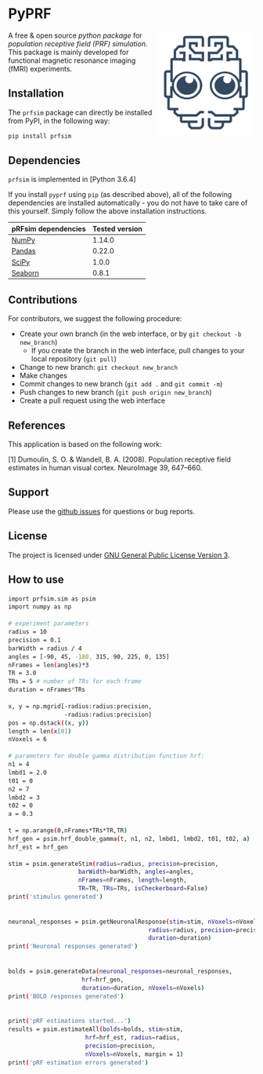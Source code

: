 # PyPRF
<img src="logo.svg" width=200 align="right" />

A free & open source *python package* for *population receptive field (PRF) simulation*. This package is mainly developed for functional magnetic resonance imaging (fMRI) experiments.

## Installation
The `prfsim` package can directly be installed from PyPI, in the following way:

```bash
pip install prfsim
```

## Dependencies
`prfsim` is implemented in [Python 3.6.4]

If you install `pyprf` using `pip` (as described above), all of the following dependencies are installed automatically - you do not have to take care of this yourself. Simply follow the above installation instructions.

| pRFsim dependencies                                   | Tested version |
|-------------------------------------------------------|----------------|
| [NumPy](http://www.numpy.org/)                        | 1.14.0         |
| [Pandas](https://pandas.pydata.org/)                  | 0.22.0         |
| [SciPy](http://www.scipy.org/)                        | 1.0.0          |
| [Seaborn](https://seaborn.pydata.org/)   		| 0.8.1          |

## Contributions

For contributors, we suggest the following procedure:

* Create your own branch (in the web interface, or by `git checkout -b new_branch`)
    * If you create the branch in the web interface, pull changes to your local repository (`git pull`)
* Change to new branch: `git checkout new_branch`
* Make changes
* Commit changes to new branch (`git add .` and `git commit -m`)
* Push changes to new branch (`git push origin new_branch`)
* Create a pull request using the web interface

## References
This application is based on the following work:

[1] Dumoulin, S. O. & Wandell, B. A. (2008). Population receptive field estimates in human visual cortex. NeuroImage 39, 647–660.

## Support
Please use the [github issues](https://github.com/arash-ash/prfsim/issues) for questions or bug reports.

## License
The project is licensed under [GNU General Public License Version 3](http://www.gnu.org/licenses/gpl.html).

## How to use
```bash
import prfsim.sim as psim
import numpy as np

# experiment parameters
radius = 10
precision = 0.1
barWidth = radius / 4
angles = [-90, 45, -180, 315, 90, 225, 0, 135]
nFrames = len(angles)*3
TR = 3.0
TRs = 5 # number of TRs for each frame
duration = nFrames*TRs

x, y = np.mgrid[-radius:radius:precision,
                -radius:radius:precision]
pos = np.dstack((x, y))
length = len(x[0])
nVoxels = 6

# parameters for double gamma distribution function hrf:
n1 = 4
lmbd1 = 2.0
t01 = 0
n2 = 7
lmbd2 = 3
t02 = 0
a = 0.3

t = np.arange(0,nFrames*TRs*TR,TR)
hrf_gen = psim.hrf_double_gamma(t, n1, n2, lmbd1, lmbd2, t01, t02, a)
hrf_est = hrf_gen

stim = psim.generateStim(radius=radius, precision=precision,
                    barWidth=barWidth, angles=angles,
                    nFrames=nFrames, length=length,
		            TR=TR, TRs=TRs, isCheckerboard=False)
print('stimulus generated')


neuronal_responses = psim.getNeuronalResponse(stim=stim, nVoxels=nVoxels,
                                        radius=radius, precision=precision,
                                        duration=duration)
print('Neuronal responses generated')


bolds = psim.generateData(neuronal_responses=neuronal_responses,
                     hrf=hrf_gen,
                     duration=duration, nVoxels=nVoxels)
print('BOLD responses generated')


print('pRF estimations started...')
results = psim.estimateAll(bolds=bolds, stim=stim,
                      hrf=hrf_est, radius=radius,
                      precision=precision,
                      nVoxels=nVoxels, margin = 1)
print('pRF estimation errors generated')
```

